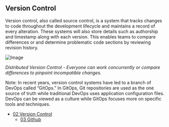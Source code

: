 ## Version Control

Version control, also called source control, is a system that tracks changes to code throughout the development lifecycle and maintains a record of every alteration. These systems will also store details such as authorship and timestamp along with each version.
This enables teams to compare differences or and determine problematic code sections by reviewing revision history.



![Image](https://justin-test.us-east-1.linodeobjects.com/placeholder.png)

*Distributed Version Control - Everyone can work concurrently or compare differences to pinpoint incompatible changes.*

Note: In recent years, version control systems have led to a branch of DevOps called “GitOps.” In GitOps, Git repositories are used as the one source of truth while traditional DevOps uses application configuration files. DevOps can be viewed as a culture while GitOps focuses more on specific tools and techniques.

* [02 Version Control](./02-version-control.md)
  * [03 Github](./03-github.md)
